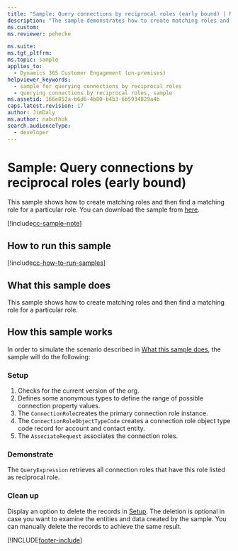 ```yaml
---
title: "Sample: Query connections by reciprocal roles (early bound) | MicrosoftDocs"
description: "The sample demonstrates how to create matching roles and find a matching for a particular role."
ms.custom: 
ms.reviewer: pehecke

ms.suite: 
ms.tgt_pltfrm: 
ms.topic: sample
applies_to: 
  - Dynamics 365 Customer Engagement (on-premises)
helpviewer_keywords: 
  - sample for querying connections by reciprocal roles
  - querying connections by reciprocal roles, sample
ms.assetid: 166e852a-b6d6-4b80-b4b3-6b5934829a4b
caps.latest.revision: 17
author: JimDaly
ms.author: nabuthuk
search.audienceType: 
  - developer
---
```

# Sample: Query connections by reciprocal roles (early bound)

This sample shows how to create matching roles and then find a matching role for a particular role. You can download the sample from [here](https://github.com/Microsoft/PowerApps-Samples/tree/master/dataverse/orgsvc/CSharp/QueryByReciprocalRole).

[!include[cc-sample-note](includes/cc-sample-note.md)]

## How to run this sample

[!include[cc-how-to-run-samples](includes/cc-how-to-run-PA-samples.md)]

## What this sample does

This sample shows how to create matching roles and then find a matching role for a particular role.

## How this sample works

In order to simulate the scenario described in [What this sample does](#what-this-sample-does), the sample will do the following:

### Setup

1. Checks for the current version of the org.
2. Defines some anonymous types to define the range of possible connection property values.
3. The `ConnectionRole`creates the primary connection role instance.
4. The `ConnectionRoleObjectTypeCode` creates a connection role object type code record for account and contact entity.
5. The `AssociateRequest` associates the connection roles.

### Demonstrate

The `QueryExpression` retrieves all connection roles that have this role listed as reciprocal role.

### Clean up

Display an option to delete the records in [Setup](#setup). The deletion is optional in case you want to examine the entities and data created by the sample. You can manually delete the records to achieve the same result.

[!INCLUDE[footer-include](../../../includes/footer-banner.md)]
